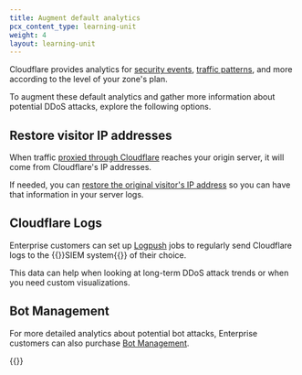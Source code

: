```yaml
---
title: Augment default analytics
pcx_content_type: learning-unit
weight: 4
layout: learning-unit
---
```


Cloudflare provides analytics for [security events](/waf/analytics/security-events/), [traffic patterns](/analytics/account-and-zone-analytics/zone-analytics/), and more according to the level of your zone's plan.

To augment these default analytics and gather more information about potential DDoS attacks, explore the following options.

## Restore visitor IP addresses

When traffic [proxied through Cloudflare](/learning-paths/prevent-ddos-attacks/baseline/proxy-dns-records/) reaches your origin server, it will come from Cloudflare's IP addresses.

If needed, you can [restore the original visitor's IP address](/support/troubleshooting/restoring-visitor-ips/restoring-original-visitor-ips/) so you can have that information in your server logs.

## Cloudflare Logs

Enterprise customers can set up [Logpush](/logs/about/) jobs to regularly send Cloudflare logs to the {{<glossary-tooltip term_id="SIEM">}}SIEM system{{</glossary-tooltip>}} of their choice.

This data can help when looking at long-term DDoS attack trends or when you need custom visualizations.

## Bot Management

For more detailed analytics about potential bot attacks, Enterprise customers can also purchase [Bot Management](/bots/get-started/bm-subscription/).

{{<render file="_bm-analytics-features.md" productFolder="bots">}}